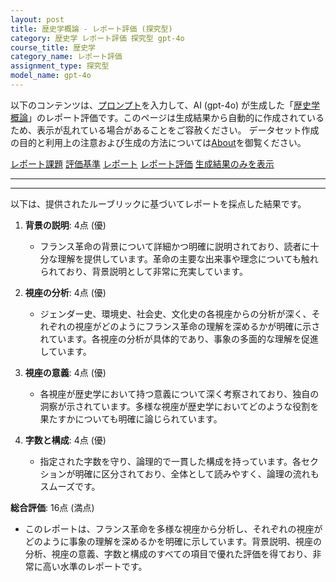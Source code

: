 ```yaml
---
layout: post
title: 歴史学概論 - レポート評価 (探究型)
category: 歴史学 レポート評価 探究型 gpt-4o
course_title: 歴史学
category_name: レポート評価
assignment_type: 探究型
model_name: gpt-4o
---
```


以下のコンテンツは、[プロンプト](http://127.0.0.1:8000/generated/歴史学/gpt-4o/prompt_レポート評価-探究型.md)を入力して、AI (gpt-4o) が生成した「[歴史学概論](/contents/歴史学/)」のレポート評価です。このページは生成結果から自動的に作成されているため、表示が乱れている場合があることをご容赦ください。
データセット作成の目的と利用上の注意および生成の方法については[About](/About)を御覧ください。

[レポート課題](../レポート課題-探究型)
[評価基準](../評価基準-探究型)
[レポート](../レポート-探究型)
[レポート評価](../レポート評価-探究型)
[生成結果のみを表示](http://127.0.0.1:8000/generated/歴史学/gpt-4o/レポート評価-探究型.md)
  

***
***
  
以下は、提供されたルーブリックに基づいてレポートを採点した結果です。

1. **背景の説明**: 4点 (優)
   - フランス革命の背景について詳細かつ明確に説明されており、読者に十分な理解を提供しています。革命の主要な出来事や理念についても触れられており、背景説明として非常に充実しています。

2. **視座の分析**: 4点 (優)
   - ジェンダー史、環境史、社会史、文化史の各視座からの分析が深く、それぞれの視座がどのようにフランス革命の理解を深めるかが明確に示されています。各視座の分析が具体的であり、事象の多面的な理解を促進しています。

3. **視座の意義**: 4点 (優)
   - 各視座が歴史学において持つ意義について深く考察されており、独自の洞察が示されています。多様な視座が歴史学においてどのような役割を果たすかについても明確に論じられています。

4. **字数と構成**: 4点 (優)
   - 指定された字数を守り、論理的で一貫した構成を持っています。各セクションが明確に区分されており、全体として読みやすく、論理の流れもスムーズです。

**総合評価**: 16点 (満点)
- このレポートは、フランス革命を多様な視座から分析し、それぞれの視座がどのように事象の理解を深めるかを明確に示しています。背景説明、視座の分析、視座の意義、字数と構成のすべての項目で優れた評価を得ており、非常に高い水準のレポートです。
